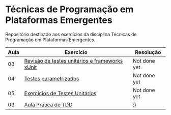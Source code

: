# Técnicas de Programação em Plataformas Emergentes

Repositório destinado aos exercícios da disciplina Técnicas de Programação em Plataformas Emergentes.

|Aula|Exercício|Resolução|
|-|-|-|
|03|[Revisão de testes unitários e frameworks xUnit](https://github.com/andrelanna/fga0242/tree/master/aula3)|Not done yet|
|04|[Testes parametrizados](https://github.com/andrelanna/fga0242/tree/master/aula4)|Not done yet|
|05|[Exercícios de Testes Unitários](https://github.com/andrelanna/fga0242/tree/master/aula5)|Not done yet|
|09|[Aula Prática de TDD](https://github.com/andrelanna/fga0242/blob/master/aula9/README.md)|[:)](https://github.com/juliaryoshida/TPPE/tree/master/aula_09/src)|
